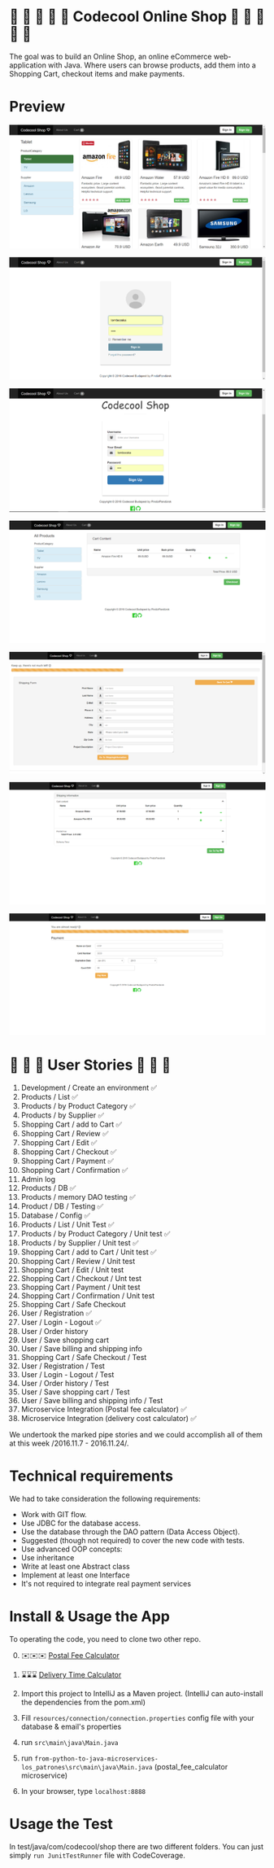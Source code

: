 # :star2: :star2: :star2: :star2: :star2: Codecool Online Shop :star2: :star2: :star2: :star2: :star2:

The goal was to build an Online Shop, an online eCommerce web-application with Java.
Where users can browse products, add them into a Shopping Cart, checkout items and make payments.

# Preview 

!["preview"](src/main/resources/public/img/readme/preview_home.png)

!["preview"](src/main/resources/public/img/readme/login.png)

!["preview"](src/main/resources/public/img/readme/signup.png)

!["preview"](src/main/resources/public/img/readme/preview_cart.png)

!["preview"](src/main/resources/public/img/readme/checkout.png)

!["preview"](src/main/resources/public/img/readme/shippinginformation.png)

!["preview"](src/main/resources/public/img/readme/pay.png)


# :lollipop: :lollipop: :lollipop: User Stories :lollipop: :lollipop: :lollipop:

1. Development / Create an environment :white_check_mark:
2. Products / List :white_check_mark:
3. Products / by Product Category :white_check_mark:
4. Products / by Supplier :white_check_mark:
5. Shopping Cart / add to Cart :white_check_mark:
6. Shopping Cart / Review :white_check_mark:
7. Shopping Cart / Edit :white_check_mark:
8. Shopping Cart / Checkout :white_check_mark:
9. Shopping Cart / Payment :white_check_mark:
10. Shopping Cart / Confirmation :white_check_mark:
11. Admin log
12. Products / DB  :white_check_mark:
13. Products / memory DAO testing  :white_check_mark:
14. Product / DB / Testing  :white_check_mark:
15. Database / Config :white_check_mark:
16. Products / List / Unit Test :white_check_mark:
17. Products / by Product Category / Unit test :white_check_mark:
18. Products / by Supplier / Unit test :white_check_mark:
19. Shopping Cart / add to Cart / Unit test :white_check_mark:
20. Shopping Cart / Review / Unit test
21. Shopping Cart / Edit / Unit test
22. Shopping Cart / Checkout / Unt test
23. Shopping Cart / Payment / Unit test
24. Shopping Cart / Confirmation / Unit test
25. Shopping Cart / Safe Checkout
26. User / Registration :white_check_mark:
27. User / Login - Logout :white_check_mark:
28. User / Order history
29. User / Save shopping cart
30. User / Save billing and shipping info
31. Shopping Cart / Safe Checkout / Test
32. User / Registration / Test
33. User / Login - Logout / Test
34. User / Order history / Test
35. User / Save shopping cart / Test
36. User / Save billing and shipping info / Test
37. Microservice Integration (Postal fee calculator) :white_check_mark:
38. Microservice Integration (delivery cost calculator) :white_check_mark:

We undertook the marked pipe stories and we could accomplish all of them at this week /2016.11.7 - 2016.11.24/.


# Technical requirements

We had to take consideration the following requirements:
- Work with GIT flow.
- Use JDBC for the database access.
- Use the database through the DAO pattern (Data Access Object).
- Suggested (though not required) to cover the new code with tests.
- Use advanced OOP concepts:
- Use inheritance
- Write at least one Abstract class
- Implement at least one Interface
- It's not required to integrate real payment services 

# Install & Usage the App

To operating the code, you need to clone two other repo. 

0. :envelope::envelope::envelope: [Postal Fee Calculator](https://github.com/CodecoolBP20161/from-python-to-java-microservices-los_patrones)
1. :hourglass::hourglass::hourglass: [Delivery Time Calculator](https://github.com/CodecoolBP20161/from-python-to-java-microservices-team2)

2. Import this project to IntelliJ as a Maven project. (IntelliJ can auto-install the dependencies from the pom.xml)
3. Fill `resources/connection/connection.properties` config file with your database & email's properties
4. run `src\main\java\Main.java`
5. run  `from-python-to-java-microservices-los_patrones\src\main\java\Main.java` (postal_fee_calculator microservice)
6. In your browser, type `localhost:8888`

#  Usage the Test

In test/java/com/codecool/shop there are two different folders. 
You can just simply `run JunitTestRunner` file with CodeCoverage.







